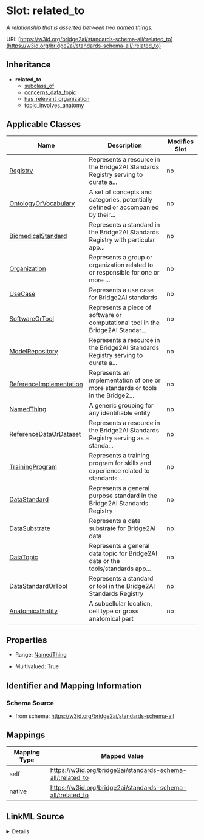 

# Slot: related_to


_A relationship that is asserted between two named things._





URI: [https://w3id.org/bridge2ai/standards-schema-all/:related_to](https://w3id.org/bridge2ai/standards-schema-all/:related_to)




## Inheritance

* **related_to**
    * [subclass_of](subclass_of.md)
    * [concerns_data_topic](concerns_data_topic.md)
    * [has_relevant_organization](has_relevant_organization.md)
    * [topic_involves_anatomy](topic_involves_anatomy.md)






## Applicable Classes

| Name | Description | Modifies Slot |
| --- | --- | --- |
| [Registry](Registry.md) | Represents a resource in the Bridge2AI Standards Registry serving to curate a... |  no  |
| [OntologyOrVocabulary](OntologyOrVocabulary.md) | A set of concepts and categories, potentially defined or accompanied by their... |  no  |
| [BiomedicalStandard](BiomedicalStandard.md) | Represents a standard in the Bridge2AI Standards Registry with particular app... |  no  |
| [Organization](Organization.md) | Represents a group or organization related to or responsible for one or more ... |  no  |
| [UseCase](UseCase.md) | Represents a use case for Bridge2AI standards |  no  |
| [SoftwareOrTool](SoftwareOrTool.md) | Represents a piece of software or computational tool in the Bridge2AI Standar... |  no  |
| [ModelRepository](ModelRepository.md) | Represents a resource in the Bridge2AI Standards Registry serving to curate a... |  no  |
| [ReferenceImplementation](ReferenceImplementation.md) | Represents an implementation of one or more standards or tools in the Bridge2... |  no  |
| [NamedThing](NamedThing.md) | A generic grouping for any identifiable entity |  no  |
| [ReferenceDataOrDataset](ReferenceDataOrDataset.md) | Represents a resource in the Bridge2AI Standards Registry serving as a standa... |  no  |
| [TrainingProgram](TrainingProgram.md) | Represents a training program for skills and experience related to standards ... |  no  |
| [DataStandard](DataStandard.md) | Represents a general purpose standard in the Bridge2AI Standards Registry |  no  |
| [DataSubstrate](DataSubstrate.md) | Represents a data substrate for Bridge2AI data |  no  |
| [DataTopic](DataTopic.md) | Represents a general data topic for Bridge2AI data or the tools/standards app... |  no  |
| [DataStandardOrTool](DataStandardOrTool.md) | Represents a standard or tool in the Bridge2AI Standards Registry |  no  |
| [AnatomicalEntity](AnatomicalEntity.md) | A subcellular location, cell type or gross anatomical part |  no  |







## Properties

* Range: [NamedThing](NamedThing.md)

* Multivalued: True





## Identifier and Mapping Information







### Schema Source


* from schema: https://w3id.org/bridge2ai/standards-schema-all




## Mappings

| Mapping Type | Mapped Value |
| ---  | ---  |
| self | https://w3id.org/bridge2ai/standards-schema-all/:related_to |
| native | https://w3id.org/bridge2ai/standards-schema-all/:related_to |




## LinkML Source

<details>
```yaml
name: related_to
description: A relationship that is asserted between two named things.
from_schema: https://w3id.org/bridge2ai/standards-schema-all
rank: 1000
domain: NamedThing
inherited: true
alias: related_to
domain_of:
- NamedThing
- Organization
symmetric: true
range: NamedThing
multivalued: true

```
</details>